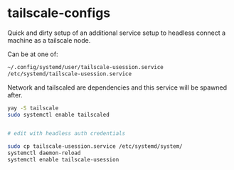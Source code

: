# tailscale-configs

Quick and dirty setup of an additional service setup to headless connect a
machine as a tailscale node.


Can be at one of:

```bash
~/.config/systemd/user/tailscale-usession.service
/etc/systemd/tailscale-usession.service
```

Network and tailscaled are dependencies and this service will be spawned after.

```bash
yay -S tailscale
sudo systemctl enable tailscaled


# edit with headless auth credentials

sudo cp tailscale-usession.service /etc/systemd/system/
systemctl daemon-reload
systemctl enable tailscale-usession
```
